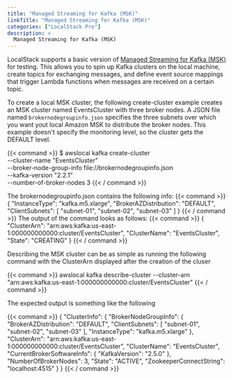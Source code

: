 ```yaml
---
title: "Managed Streaming for Kafka (MSK)"
linkTitle: "Managed Streaming for Kafka (MSK)"
categories: ["LocalStack Pro"]
description: >
  Managed Streaming for Kafka (MSK)
---
```


LocalStack supports a basic version of [Managed Streaming for Kafka (MSK)](https://aws.amazon.com/msk/) for testing. This allows you to spin up Kafka clusters on the local machine, create topics for exchanging messages, and define event source mappings that trigger Lambda functions when messages are received on a certain topic.

To create a local MSK cluster, the following create-cluster example creates an MSK cluster named EventsCluster with three broker nodes. A JSON file named `brokernodegroupinfo.json` specifies the three subnets over which you want yout local Amazon MSK to distribute the broker nodes. This example doesn't specify the monitoring level, so the cluster gets the DEFAULT level.

{{< command >}}
$ awslocal kafka create-cluster \
    --cluster-name "EventsCluster" \
    --broker-node-group-info file://brokernodegroupinfo.json \
    --kafka-version "2.2.1" \
    --number-of-broker-nodes 3
{{< / command >}}

The brokernodegroupinfo.json contains the following info:
{{< command >}}
{
    "InstanceType": "kafka.m5.xlarge",
    "BrokerAZDistribution": "DEFAULT",
    "ClientSubnets": [
        "subnet-01",
        "subnet-02",
        "subnet-03"
    ]
}
{{< / command >}}
The output of the command looks as follows:
{{< command >}}
{
    "ClusterArn": "arn:aws:kafka:us-east-1:000000000000:cluster/EventsCluster",
    "ClusterName": "EventsCluster",
    "State": "CREATING"
}
{{< / command >}}

Describing the MSK cluster can be as simple as running the following command with the ClusterArn displayed after the creation of the cluser

{{< command >}}
awslocal kafka describe-cluster --cluster-arn "arn:aws:kafka:us-east-1:000000000000:cluster/EventsCluster"
{{< / command >}}

The expected output is something like the following

{{< command >}}
{
    "ClusterInfo": {
        "BrokerNodeGroupInfo": {
            "BrokerAZDistribution": "DEFAULT",
            "ClientSubnets": [
                "subnet-01",
                "subnet-02",
                "subnet-03"
            ],
            "InstanceType": "kafka.m5.xlarge"
        },
        "ClusterArn": "arn:aws:kafka:us-east-1:000000000000:cluster/EventsCluster",
        "ClusterName": "EventsCluster",
        "CurrentBrokerSoftwareInfo": {
            "KafkaVersion": "2.5.0"
        },
        "NumberOfBrokerNodes": 3,
        "State": "ACTIVE",
        "ZookeeperConnectString": "localhost:4515"
    }
}
{{< / command >}}